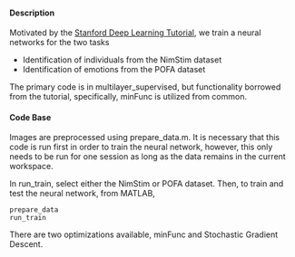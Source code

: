 #### Description
Motivated by the [Stanford Deep Learning Tutorial](http://ufldl.stanford.edu/tutorial/), we train a neural networks for the two tasks

* Identification of individuals from the NimStim dataset
* Identification of emotions from the POFA dataset

The primary code is in multilayer_supervised, but functionality borrowed from the tutorial, specifically, minFunc is utilized from common.  

#### Code Base
Images are preprocessed using prepare_data.m.  It is necessary that this code is run first in order to train the neural network, however, this only needs to be run for one session as long as the data remains in the current workspace.  

In run_train, select either the NimStim or POFA dataset.  Then, to train and test the neural network, from MATLAB,  

```
prepare_data
run_train
```

There are two optimizations available, minFunc and Stochastic Gradient Descent.  
